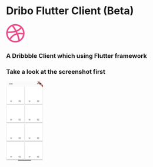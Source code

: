 # Dribo Flutter Client (Beta)
<img src = "/resources/logo.png" width = "10%" />

### A Dribbble Client which using Flutter framework

### Take a look at the screenshot first
<img src = "/resources/screenshot.png" width = "100px" />
